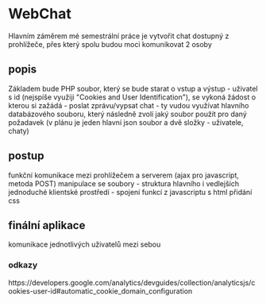 <h1>WebChat</h1>
Hlavním záměrem mé semestrální práce je vytvořit chat dostupný z prohlížeče, přes který spolu budou moci komunikovat 2 osoby

<h2>popis</h2>
Základem bude PHP soubor, který se bude starat o vstup a výstup - uživatel s id (nejspíše využiji "Cookies and User Identification"), se vykoná žádost o kterou si zažádá - poslat zprávu/vypsat chat - ty vudou využívat hlavního databázového souboru, který následně zvolí jaký soubor použít pro daný požadavek (v plánu je jeden hlavní json soubor a dvě složky - uživatele, chaty)

<h2>postup</h2>
funkční komunikace mezi prohlížečem a serverem (ajax pro javascript, metoda POST)
manipulace se soubory - struktura hlavního i vedlejších
jednoduché klientské prostředí - spojení funkcí z javascriptu s html
přidání css

<h2>finální aplikace</h2>
komunikace jednotlivých uživatelů mezi sebou

<h3>odkazy</h3>
https://developers.google.com/analytics/devguides/collection/analyticsjs/cookies-user-id#automatic_cookie_domain_configuration
